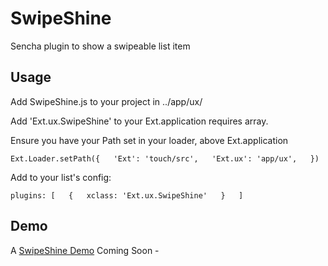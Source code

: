 SwipeShine
==========

Sencha plugin to show a swipeable list item


Usage
--------

Add SwipeShine.js to your project in ../app/ux/

Add 'Ext.ux.SwipeShine' to your Ext.application requires array.

Ensure you have your Path set in your loader, above Ext.application

`
Ext.Loader.setPath({  
    'Ext': 'touch/src',  
    'Ext.ux': 'app/ux',  
})  
`

Add to your list's config:

`
plugins: [  
    {  
        xclass: 'Ext.ux.SwipeShine'  
    }  
]  
`

Demo
--------
A [SwipeShine Demo](http://trevorbrindle.com/SwipeShine "SwipeShine Demo")
Coming Soon - 

